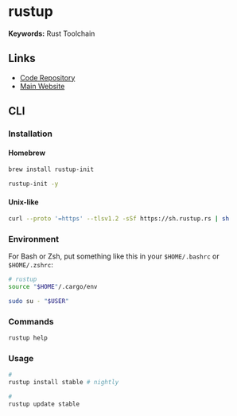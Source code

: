 # rustup

**Keywords:** Rust Toolchain

## Links

- [Code Repository](https://github.com/rust-lang/rustup)
- [Main Website](https://rustup.rs)

## CLI

### Installation

#### Homebrew

```sh
brew install rustup-init

rustup-init -y
```

#### Unix-like

```sh
curl --proto '=https' --tlsv1.2 -sSf https://sh.rustup.rs | sh
```

### Environment

For Bash or Zsh, put something like this in your `$HOME/.bashrc` or `$HOME/.zshrc`:

```sh
# rustup
source "$HOME"/.cargo/env
```

```sh
sudo su - "$USER"
```

### Commands

```sh
rustup help
```

### Usage

```sh
#
rustup install stable # nightly

#
rustup update stable
```

<!--
#
rustup component add rust-src

#
rustup run nightly cargo install rustfmt-nightly
-->
